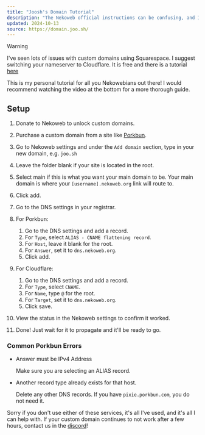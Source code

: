 ```yaml
---
title: "Joosh's Domain Tutorial"
description: "The Nekoweb official instructions can be confusing, and I see a lot of people in the Discord asking about this."
updated: 2024-10-13
source: https://domain.joo.sh/
---
```


> [!WARNING]
> I've seen lots of issues with custom domains using Squarespace. I suggest switching your nameserver to Cloudflare. It is free and there is a tutorial [here](https://developers.cloudflare.com/dns/zone-setups/full-setup/setup/)

This is my personal tutorial for all you Nekowebians out there! I would recommend watching the video at the bottom for a more thorough guide.

## Setup

1. Donate to Nekoweb to unlock custom domains.
2. Purchase a custom domain from a site like [Porkbun](https://porkbun.com).
3. Go to Nekoweb settings and under the `Add domain` section, type in your new domain, e.g. `joo.sh`
4. Leave the folder blank if your site is located in the root.
5. Select main if this is what you want your main domain to be. Your main domain is where your `[username].nekoweb.org` link will route to.
6. Click add.
7. Go to the DNS settings in your registrar.

8. For Porkbun:

   1. Go to the DNS settings and add a record.
   2. For `Type`, select `ALIAS - CNAME flattening record`.
   3. For `Host`, leave it blank for the root.
   4. For `Answer`, set it to `dns.nekoweb.org`.
   5. Click add.

9. For Cloudflare:

   1. Go to the DNS settings and add a record.
   2. For `Type`, select `CNAME`.
   3. For `Name`, type `@` for the root.
   4. For `Target`, set it to `dns.nekoweb.org`.
   5. Click save.

10. View the status in the Nekoweb settings to confirm it worked.
11. Done! Just wait for it to propagate and it'll be ready to go.

### Common Porkbun Errors

- Answer must be IPv4 Address

  Make sure you are selecting an ALIAS record.

- Another record type already exists for that host.

  Delete any other DNS records. If you have `pixie.porkbun.com`, you do not need it.

Sorry if you don't use either of these services, it's all I've used, and it's all I can help with. If your custom domain continues to not work after a few hours, contact us in the [discord](https://discord.gg/hvfHKyVS6b)!

